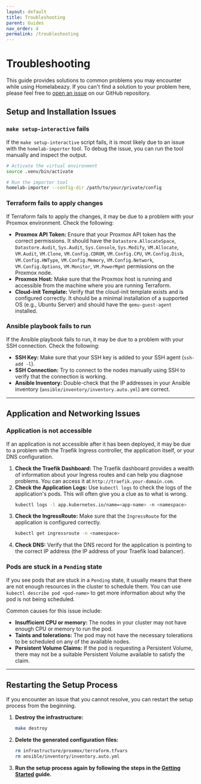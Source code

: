 ```yaml
---
layout: default
title: Troubleshooting
parent: Guides
nav_order: 4
permalink: /troubleshooting
---
```


# Troubleshooting

This guide provides solutions to common problems you may encounter while using Homelabeazy. If you can't find a solution to your problem here, please feel free to [open an issue](https://github.com/homelabeazy/homelabeazy/issues) on our GitHub repository.

## Setup and Installation Issues

### `make setup-interactive` fails

If the `make setup-interactive` script fails, it is most likely due to an issue with the `homelab-importer` tool. To debug the issue, you can run the tool manually and inspect the output.

```bash
# Activate the virtual environment
source .venv/bin/activate

# Run the importer tool
homelab-importer --config-dir /path/to/your/private/config
```

### Terraform fails to apply changes

If Terraform fails to apply the changes, it may be due to a problem with your Proxmox environment. Check the following:

*   **Proxmox API Token:** Ensure that your Proxmox API token has the correct permissions. It should have the `Datastore.AllocateSpace`, `Datastore.Audit`, `Sys.Audit`, `Sys.Console`, `Sys.Modify`, `VM.Allocate`, `VM.Audit`, `VM.Clone`, `VM.Config.CDROM`, `VM.Config.CPU`, `VM.Config.Disk`, `VM.Config.HWType`, `VM.Config.Memory`, `VM.Config.Network`, `VM.Config.Options`, `VM.Monitor`, `VM.PowerMgmt` permissions on the Proxmox node.
*   **Proxmox Host:** Make sure that the Proxmox host is running and accessible from the machine where you are running Terraform.
*   **Cloud-init Template:** Verify that the cloud-init template exists and is configured correctly. It should be a minimal installation of a supported OS (e.g., Ubuntu Server) and should have the `qemu-guest-agent` installed.

### Ansible playbook fails to run

If the Ansible playbook fails to run, it may be due to a problem with your SSH connection. Check the following:

*   **SSH Key:** Make sure that your SSH key is added to your SSH agent (`ssh-add -l`).
*   **SSH Connection:** Try to connect to the nodes manually using SSH to verify that the connection is working.
*   **Ansible Inventory:** Double-check that the IP addresses in your Ansible inventory (`ansible/inventory/inventory.auto.yml`) are correct.

---

## Application and Networking Issues

### Application is not accessible

If an application is not accessible after it has been deployed, it may be due to a problem with the Traefik Ingress controller, the application itself, or your DNS configuration.

1.  **Check the Traefik Dashboard:** The Traefik dashboard provides a wealth of information about your Ingress routes and can help you diagnose problems. You can access it at `http://traefik.your-domain.com`.
2.  **Check the Application Logs:** Use `kubectl logs` to check the logs of the application's pods. This will often give you a clue as to what is wrong.
    ```bash
    kubectl logs -l app.kubernetes.io/name=<app-name> -n <namespace>
    ```
3.  **Check the IngressRoute:** Make sure that the `IngressRoute` for the application is configured correctly.
    ```bash
    kubectl get ingressroute -n <namespace>
    ```
4.  **Check DNS:** Verify that the DNS record for the application is pointing to the correct IP address (the IP address of your Traefik load balancer).

### Pods are stuck in a `Pending` state

If you see pods that are stuck in a `Pending` state, it usually means that there are not enough resources in the cluster to schedule them. You can use `kubectl describe pod <pod-name>` to get more information about why the pod is not being scheduled.

Common causes for this issue include:

*   **Insufficient CPU or memory:** The nodes in your cluster may not have enough CPU or memory to run the pod.
*   **Taints and tolerations:** The pod may not have the necessary tolerations to be scheduled on any of the available nodes.
*   **Persistent Volume Claims:** If the pod is requesting a Persistent Volume, there may not be a suitable Persistent Volume available to satisfy the claim.

---

## Restarting the Setup Process

If you encounter an issue that you cannot resolve, you can restart the setup process from the beginning.

1.  **Destroy the infrastructure:**
    ```bash
    make destroy
    ```
2.  **Delete the generated configuration files:**
    ```bash
    rm infrastructure/proxmox/terraform.tfvars
    rm ansible/inventory/inventory.auto.yml
    ```
3.  **Run the setup process again by following the steps in the [Getting Started](./getting-started.md) guide.**
